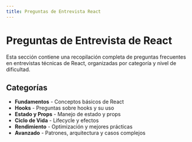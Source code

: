 ```yaml
---
title: Preguntas de Entrevista React
---
```


# Preguntas de Entrevista de React

Esta sección contiene una recopilación completa de preguntas frecuentes en entrevistas técnicas de React, organizadas por categoría y nivel de dificultad.

## Categorías

- **Fundamentos** - Conceptos básicos de React
- **Hooks** - Preguntas sobre hooks y su uso
- **Estado y Props** - Manejo de estado y props
- **Ciclo de Vida** - Lifecycle y efectos
- **Rendimiento** - Optimización y mejores prácticas
- **Avanzado** - Patrones, arquitectura y casos complejos
